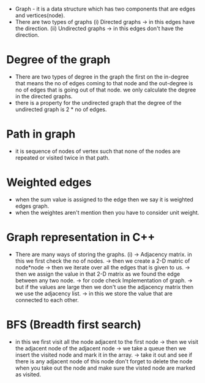 - Graph - it is a data structure which has two components that are edges and vertices(node).
- There are two types of graphs
(i) Directed graphs -> in this edges have the direction.
(ii) Undirected graphs -> in this edges don't have the direction.

# Degree of the graph
- There are two types of degree in the graph the first on the in-degree that means the no of edges coming to that node and the out-degree is no of edges that is going out of that node. we only calculate the degree in the directed graphs.
- there is a property for the undirected graph that the degree of the undirected graph is 2 * no of edges.

# Path in graph
- it is sequence of nodes of vertex such that none of the nodes are repeated or visited twice in that path.

# Weighted edges
- when the sum value is assigned to the edge then we say it is weighted edges graph.
- when the weightes aren't mention then you have to consider unit weight.

# Graph representation in C++
- There are many ways of storing the graphs.
(i) -> Adjacency matrix.
in this we first check the no of nodes. -> then we create a 2-D matric of node*node -> then we iterate over all the edges that is given to us. -> then we assign the value in that 2-D matrix as we found the edge between any two node. -> for code check Implementation of graph. -> but if the values are large then we don't use the adjacency matrix then we use the adjacency list. -> in this we store the value that are connected to each other.

# BFS (Breadth first search)
- in this we first visit all the node adjacent to the first node -> then we visit the adjacent node of the adjacent node -> we take a queue then we insert the visited node and mark it in the array. -> take it out and see if there is any adjacent node of this node don't forget to delete the node when you take out the node and make sure the visted node are marked as visited.